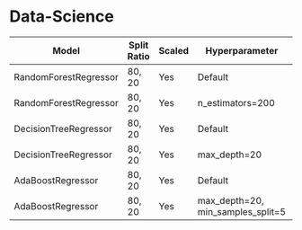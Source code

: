 # Data-Science

| Model                   | Split Ratio | Scaled | Hyperparameter                  | R2   | MSE         |
|-------------------------|-------------|--------|----------------------------------|------|-------------|
| RandomForestRegressor   | 80, 20      | Yes    | Default                          | 1    | 1138028318  |
| RandomForestRegressor   | 80, 20      | Yes    | n_estimators=200                 | 1    | 1100125635  |
| DecisionTreeRegressor   | 80, 20      | Yes    | Default                          | 0.99 | 2326798675  |
| DecisionTreeRegressor   | 80, 20      | Yes    | max_depth=20                     | 0.99 | 2326798675  |
| AdaBoostRegressor       | 80, 20      | Yes    | Default                          | 0.99 | 2356192015  |
| AdaBoostRegressor       | 80, 20      | Yes    | max_depth=20, min_samples_split=5 | 0.99 | 2372801641  |

